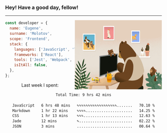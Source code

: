 ### Hey! Have a good day, fellow!
---
<img align='right' alt='GIF' vertical-align='center' src='./src/giphy.gif' width='280px' height='222px'/>

```javascript
const developer = {
  name: 'Eugene',
  surname: 'Molotov',
  scope: 'Frontend',
  stack: {
    languages: ['JavaScript', 'TypeScript'],
    frameworks: ['React'],
    tools: ['Jest', 'Webpack', 'Sass'],
    isItAll: false,
  },
};
```
<p align="center">
  Last week I spent:
</p>
<div align="center">
<!--START_SECTION:waka-->

```txt
Total Time: 9 hrs 42 mins

JavaScript   6 hrs 48 mins   ✎✎✎✎✎✎✎✎✎✎✎✎✎✎✎✎✎✎.......   70.10 %
Markdown     1 hr 22 mins    ✎✎✎✎.....................   14.25 %
CSS          1 hr 13 mins    ✎✎✎......................   12.63 %
Jade         12 mins         ✎........................   02.22 %
JSON         3 mins          .........................   00.64 %
```

<!--END_SECTION:waka-->

